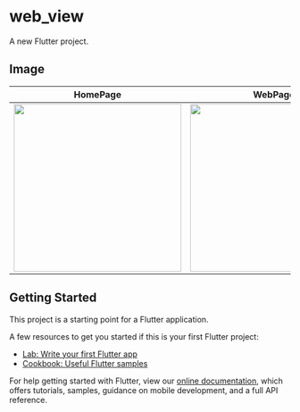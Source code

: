 # web_view

A new Flutter project.

## Image
|HomePage|WebPage|
|---|---|
|<img src="https://user-images.githubusercontent.com/92189386/160991127-9cd18146-e3d1-4335-be2e-356f48730349.png" width="300">|<img src="https://user-images.githubusercontent.com/92189386/160991098-7ead428e-9234-4ea1-9e89-d545c854a1ff.png" width="300">|

## Getting Started

This project is a starting point for a Flutter application.

A few resources to get you started if this is your first Flutter project:

- [Lab: Write your first Flutter app](https://flutter.dev/docs/get-started/codelab)
- [Cookbook: Useful Flutter samples](https://flutter.dev/docs/cookbook)

For help getting started with Flutter, view our
[online documentation](https://flutter.dev/docs), which offers tutorials,
samples, guidance on mobile development, and a full API reference.
